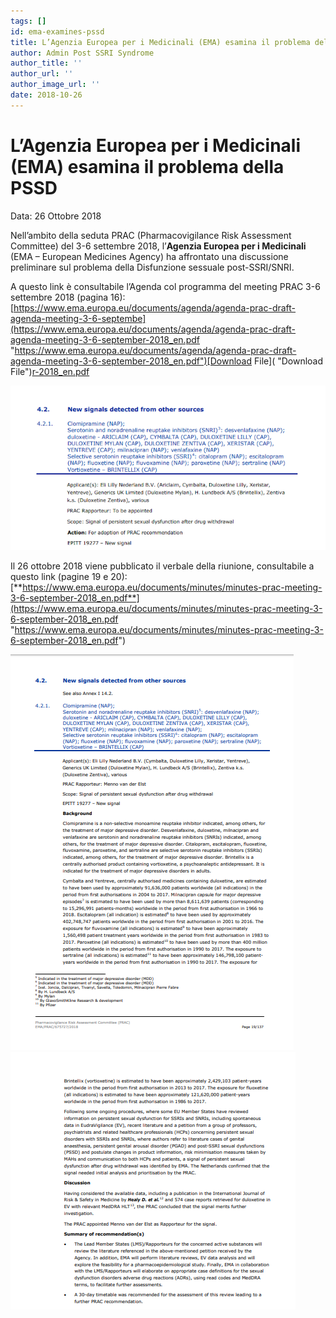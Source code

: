 ```yaml
---
tags: []
id: ema-examines-pssd
title: L’Agenzia Europea per i Medicinali (EMA) esamina il problema della PSSD
author: Admin Post SSRI Syndrome
author_title: ''
author_url: ''
author_image_url: ''
date: 2018-10-26
---
```


# L’Agenzia Europea per i Medicinali (EMA) esamina il problema della PSSD

Data: 26 Ottobre 2018

Nell’ambito della seduta PRAC (Pharmacovigilance Risk Assessment Committee) del 3-6 settembre 2018, l’**Agenzia Europea per i Medicinali** (EMA – European Medicines Agency) ha affrontato una discussione preliminare sul problema della Disfunzione sessuale post-SSRI/SNRI.

A questo link è consultabile l’Agenda col programma del meeting PRAC 3-6 settembre 2018 (pagina 16):
[https://www.ema.europa.eu/documents/agenda/agenda-prac-draft-agenda-meeting-3-6-septembe](https://www.ema.europa.eu/documents/agenda/agenda-prac-draft-agenda-meeting-3-6-september-2018_en.pdf "https://www.ema.europa.eu/documents/agenda/agenda-prac-draft-agenda-meeting-3-6-september-2018_en.pdf")[Download File]( "Download File")[r-2018_en.pdf](https://www.ema.europa.eu/documents/agenda/agenda-prac-draft-agenda-meeting-3-6-september-2018_en.pdf "https://www.ema.europa.eu/documents/agenda/agenda-prac-draft-agenda-meeting-3-6-september-2018_en.pdf")

![](../img/screenshot-24.png)

Il 26 ottobre 2018 viene pubblicato il verbale della riunione, consultabile a questo link (pagine 19 e 20):
[**https://www.ema.europa.eu/documents/minutes/minutes-prac-meeting-3-6-september-2018_en.pdf**](https://www.ema.europa.eu/documents/minutes/minutes-prac-meeting-3-6-september-2018_en.pdf "https://www.ema.europa.eu/documents/minutes/minutes-prac-meeting-3-6-september-2018_en.pdf")

![](../img/screenshot-25.png)![](../img/screenshot-26.png)
